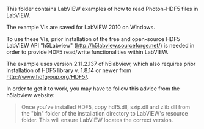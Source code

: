 This folder contains LabVIEW examples of how to read Photon-HDF5 files in LabVIEW.

The example VIs are saved for LabVIEW 2010 on Windows.

To use these VIs, prior installation of the free and open-source HDF5 LabVIEW API "h5Labview" (http://h5labview.sourceforge.net/) is needed in order to provide HDF5 read/write functionalities within LabVIEW.

The example uses version 2.11.2.137 of h5labview, which also requires prior installation of HDF5 library v. 1.8.14 or newer from http://www.hdfgroup.org/HDF5/.

In order to get it to work, you may have to follow this advice from the h5labview website: 

> Once you've installed HDF5, copy hdf5.dll, szip.dll and zlib.dll from the "bin" folder of the installation directory to LabVIEW's resource folder. This will ensure LabVIEW locates the correct version.
